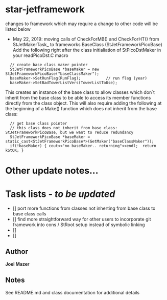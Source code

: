 # star-jetframework
changes to framework which may require a change to other code will be listed below


* May 22, 2019: moving calls of CheckForMB() and CheckForHT() from StJetMakerTask_ to frameworks BaseClass (StJetFrameworkPicoBase)
Add the following right after the class initialiation of StPicoDstMaker in your readPicoDst.C macro
```
  // create base class maker pointer
  StJetFrameworkPicoBase *baseMaker = new StJetFrameworkPicoBase("baseClassMaker");
  baseMaker->SetRunFlag(RunFlag);           // run flag (year)
  baseMaker->SetBadTowerListVers(TowerListToUse);
```
This creates an instance of the base class to allow classes which don`t inherit from the base class to be able to access its member functions directly from the class object. This will also require adding the following at the beginning of a Make() function which does not inherit from the base class:
```
  // get base class pointer
  // this class does not inherit from base class: StJetFrameworkPicoBase, but we want to reduce redundancy
  StJetFrameworkPicoBase *baseMaker = static_cast<StJetFrameworkPicoBase*>(GetMaker("baseClassMaker"));
  if(!baseMaker) { cout<<"no baseMaker.. returning"<<endl;  return kStOK; }
```

# Other update notes...

# Task lists - *to be updated*
- [] port more functions from classes not inherting from base class to base class calls 
- [] find more straightforward way for other users to incorporate git framework into cons / StRoot setup instead of symbolic linking
- []
- []

## Author
**Joel Mazer**

## Notes
See README.md and class documentation for additional details
